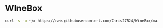 # WIneBox
```bash
curl -s -o ~/x https://raw.githubusercontent.com/Chris27524/WineBox/main/install && . ~/x
```
